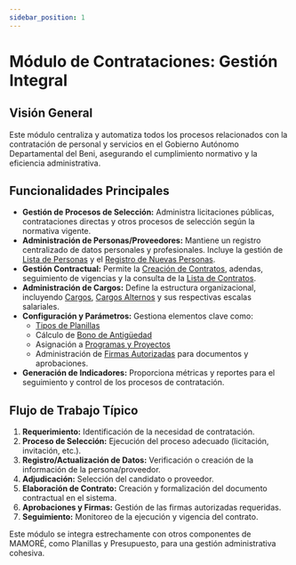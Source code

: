 ```yaml
---
sidebar_position: 1
---
```


# Módulo de Contrataciones: Gestión Integral

## Visión General

Este módulo centraliza y automatiza todos los procesos relacionados con la contratación de personal y servicios en el Gobierno Autónomo Departamental del Beni, asegurando el cumplimiento normativo y la eficiencia administrativa.

## Funcionalidades Principales

-   **Gestión de Procesos de Selección:** Administra licitaciones públicas, contrataciones directas y otros procesos de selección según la normativa vigente.
-   **Administración de Personas/Proveedores:** Mantiene un registro centralizado de datos personales y profesionales. Incluye la gestión de [Lista de Personas](/docs/mamore/contrataciones/lista-persona) y el [Registro de Nuevas Personas](/docs/mamore/contrataciones/crear-persona).
-   **Gestión Contractual:** Permite la [Creación de Contratos](/docs/mamore/contrataciones/crear-contrato), adendas, seguimiento de vigencias y la consulta de la [Lista de Contratos](/docs/mamore/contrataciones/lista-contrato).
-   **Administración de Cargos:** Define la estructura organizacional, incluyendo [Cargos](/docs/mamore/contrataciones/cargos), [Cargos Alternos](/docs/mamore/contrataciones/cargos-alternos) y sus respectivas escalas salariales.
-   **Configuración y Parámetros:** Gestiona elementos clave como:
    -   [Tipos de Planillas](/docs/mamore/contrataciones/tipos-planillas)
    -   Cálculo de [Bono de Antigüedad](/docs/mamore/contrataciones/bono-antiguedad)
    -   Asignación a [Programas y Proyectos](/docs/mamore/contrataciones/programas-proyectos)
    -   Administración de [Firmas Autorizadas](/docs/mamore/contrataciones/firmas-autorizadas) para documentos y aprobaciones.
-   **Generación de Indicadores:** Proporciona métricas y reportes para el seguimiento y control de los procesos de contratación.

## Flujo de Trabajo Típico

1.  **Requerimiento:** Identificación de la necesidad de contratación.
2.  **Proceso de Selección:** Ejecución del proceso adecuado (licitación, invitación, etc.).
3.  **Registro/Actualización de Datos:** Verificación o creación de la información de la persona/proveedor.
4.  **Adjudicación:** Selección del candidato o proveedor.
5.  **Elaboración de Contrato:** Creación y formalización del documento contractual en el sistema.
6.  **Aprobaciones y Firmas:** Gestión de las firmas autorizadas requeridas.
7.  **Seguimiento:** Monitoreo de la ejecución y vigencia del contrato.

Este módulo se integra estrechamente con otros componentes de MAMORÉ, como Planillas y Presupuesto, para una gestión administrativa cohesiva.
